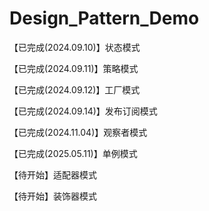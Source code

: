 # Design_Pattern_Demo

【已完成(2024.09.10)】状态模式

【已完成(2024.09.11)】策略模式

【已完成(2024.09.12)】工厂模式

【已完成(2024.09.14)】发布订阅模式

【已完成(2024.11.04)】观察者模式

【已完成(2025.05.11)】单例模式

【待开始】适配器模式

【待开始】装饰器模式
